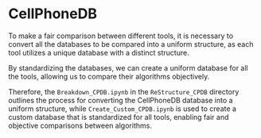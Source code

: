 # CellPhoneDB

To make a fair comparison between different tools, it is necessary to convert all the databases to be compared into a uniform structure, as each tool utilizes a unique database with a distinct structure.

By standardizing the databases, we can create a uniform database for all the tools, allowing us to compare their algorithms objectively.

Therefore, the `Breakdown_CPDB.ipynb` in the `ReStructure_CPDB` directory outlines the process for converting the CellPhoneDB database into a uniform structure, while `Create_Custom_CPDB.ipynb` is used to create a custom database that is standardized for all tools, enabling fair and objective comparisons between algorithms.